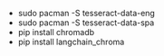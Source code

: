 * sudo pacman -S tesseract-data-eng
* sudo pacman -S tesseract-data-spa
* pip install chromadb
* pip install langchain_chroma